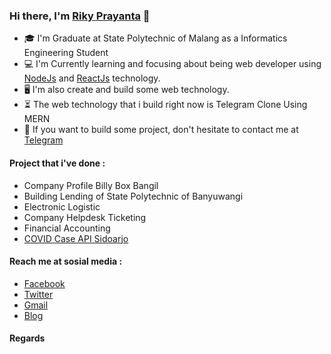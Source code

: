 ### Hi there, I'm [Riky Prayanta](https://rifky.co/) 👋

- 🎓 I'm Graduate at State Polytechnic of Malang as a Informatics Engineering Student
- 💻 I'm Currently learning and focusing about being web developer using [NodeJs](https://nodejs.org/en/) and [ReactJs](https://reactjs.org/) technology.
- 🖥️ I'm also create and build some web technology.
- ⏳ The web technology that i build right now is Telegram Clone Using MERN
- 📇 If you want to build some project, don't hesitate to contact me at [Telegram](https://t.me/rifkyprayanta)

#### Project that i've done :

- Company Profile Billy Box Bangil
- Building Lending of State Polytechnic of Banyuwangi
- Electronic Logistic
- Company Helpdesk Ticketing
- Financial Accounting
- [COVID Case API Sidoarjo](https://github.com/Rifkyprayanta/covid-sidoarjo-api)

#### Reach me at sosial media :

- [Facebook](https://www.facebook.com/prayanta.rifky)
- [Twitter](https://twitter.com/rifkyprynt)
- [Gmail](mailto:prayanta.rifky@gmail.com)
- [Blog](https://www.rifky.co)

#### Regards

